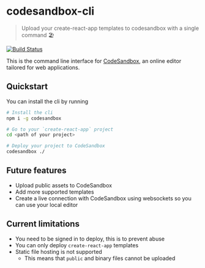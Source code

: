 # codesandbox-cli
> Upload your create-react-app templates to codesandbox with a single command 🏖️

[![Build Status](https://travis-ci.org/CompuIves/codesandbox-cli.svg?branch=master)](https://travis-ci.org/CompuIves/codesandbox-cli)

This is the command line interface for [CodeSandbox](https://codesandbox.io), an online editor
tailored for web applications.

## Quickstart

You can install the cli by running

```bash
# Install the cli
npm i -g codesandbox

# Go to your `create-react-app` project
cd <path of your project>

# Deploy your project to CodeSandbox
codesandbox ./
```

## Future features

- Upload public assets to CodeSandbox
- Add more supported templates
- Create a live connection with CodeSandbox using websockets so you can use your local editor

## Current limitations

- You need to be signed in to deploy, this is to prevent abuse
- You can only deploy `create-react-app` templates
- Static file hosting is not supported
  - This means that `public` and binary files cannot be uploaded
